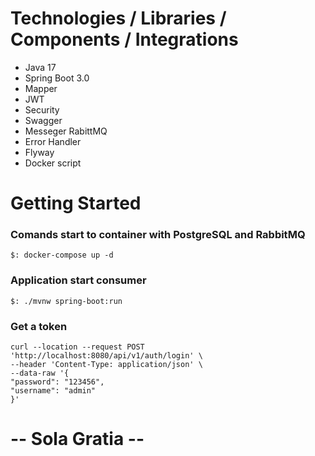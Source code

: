 # Technologies / Libraries / Components / Integrations
- Java 17
- Spring Boot 3.0
- Mapper
- JWT
- Security
- Swagger
- Messeger RabittMQ
- Error Handler
- Flyway
- Docker script

# Getting Started

### Comands start to container with PostgreSQL and RabbitMQ

```
$: docker-compose up -d
```

### Application start consumer

```
$: ./mvnw spring-boot:run
```

### Get a token

```
curl --location --request POST 'http://localhost:8080/api/v1/auth/login' \
--header 'Content-Type: application/json' \
--data-raw '{
"password": "123456",
"username": "admin"
}'
```

# -- Sola Gratia --
